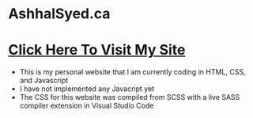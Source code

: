 # AshhalSyed.ca

# [Click Here To Visit My Site](https://ashhalsyed.github.io/)

* This is my personal website that I am currently coding in HTML, CSS, and Javascript
* I have not implemented any Javacript yet
* The CSS for this website was compiled from SCSS with a live SASS compiler extension in Visual Studio Code

